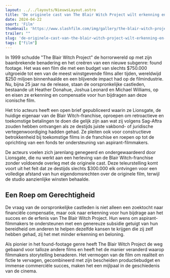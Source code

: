```yaml
---
layout: ../../layouts/NieuwsLayout.astro
title: 'De originele cast van The Blair Witch Project wilt erkenning en compensatie'
date: 2024-04-22
soort: 'Film'
thumbnail: 'https://www.slashfilm.com/img/gallery/the-blair-witch-project-trio-are-out-of-the-woods-and-asking-for-residuals/intro-1713717120.jpg'
trailer: ""
slug: 'de-originele-cast-van-the-blair-witch-project-wilt-erkenning-en-compensatie'
tags: ["film"]
---
```



In 1999 schudde "The Blair Witch Project" de horrorwereld op met zijn baanbrekende benadering en het creëren van een nieuwe subgenre: found footage. Het was een film die met een budget van slechts $750.000 uitgroeide tot een van de meest winstgevende films aller tijden, wereldwijd $250 miljoen binnenhaalde en een blijvende impact had op de filmindustrie. Nu, bijna 25 jaar na de release, staan de oorspronkelijke castleden, bestaande uit Heather Donahue, Joshua Leonard en Michael Williams, op en eisen ze erkenning en compensatie voor hun bijdragen aan deze iconische film.

Het trio acteurs heeft een open brief gepubliceerd waarin ze Lionsgate, de huidige eigenaar van de Blair Witch-franchise, oproepen om retroactieve en toekomstige betalingen te doen die gelijk zijn aan wat zij volgens Sag-Aftra zouden hebben ontvangen als ze destijds juiste vakbond- of juridische vertegenwoordiging hadden gehad. Ze pleiten ook voor constructieve betrokkenheid bij toekomstige films in de franchise en roepen op tot de oprichting van een fonds ter ondersteuning van aspirant-filmmakers.

De acteurs voelen zich jarenlang genegeerd en ondergewaardeerd door Lionsgate, die nu werkt aan een herleving van de Blair Witch-franchise zonder voldoende overleg met de originele cast. Deze teleurstelling komt voort uit het feit dat ze destijds slechts $300.000 elk ontvingen voor een volledige afstand van hun eigendomsrechten over de originele film, terwijl de studio aanzienlijke winsten behaalde.


## Een Roep om Gerechtigheid

De vraag van de oorspronkelijke castleden is niet alleen een zoektocht naar financiële compensatie, maar ook naar erkenning voor hun bijdrage aan het succes en de erfenis van The Blair Witch Project. Hun wens om aspirant-filmmakers te ondersteunen met een genereuze subsidie getuigt van hun bereidheid om anderen te helpen dezelfde kansen te krijgen die zij zelf hebben gehad, zij het met minder erkenning en beloning.


Als pionier in het found-footage genre heeft The Blair Witch Project de weg gebaand voor talloze andere films en heeft het de manier veranderd waarop filmmakers storytelling benaderen. Het vermogen van de film om realiteit en fictie te vervagen, gecombineerd met zijn bescheiden productiebudget en immense commerciële succes, maken het een mijlpaal in de geschiedenis van de cinema.